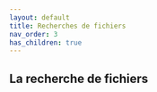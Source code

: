 ```yaml
---
layout: default
title: Recherches de fichiers
nav_order: 3
has_children: true
---
```


## La recherche de fichiers
